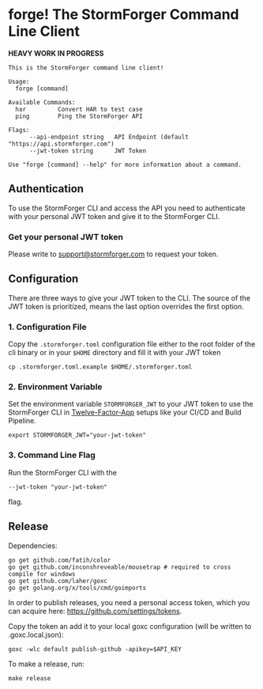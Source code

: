 # forge! The StormForger Command Line Client

**HEAVY WORK IN PROGRESS**

```
This is the StormForger command line client!

Usage:
  forge [command]

Available Commands:
  har         Convert HAR to test case
  ping        Ping the StormForger API

Flags:
      --api-endpoint string   API Endpoint (default "https://api.stormforger.com")
      --jwt-token string      JWT Token

Use "forge [command] --help" for more information about a command.
```


## Authentication
To use the StormForger CLI and access the API you need to authenticate with your personal JWT token and give it to the StormForger CLI.


### Get your personal JWT token
Please write to support@stormforger.com to request your token.


## Configuration
There are three ways to give your JWT token to the CLI. The source of the JWT token is prioritized, means the last option overrides the first option.


### 1. Configuration File

Copy the `.stormforger.toml` configuration file either to the root folder of the cli binary or in your `$HOME` directory and fill it with your JWT token

`cp .stormforger.toml.example $HOME/.stormforger.toml`


### 2. Environment Variable

Set the environment variable `STORMFORGER_JWT` to your JWT token to use the StormForger CLI in [Twelve-Factor-App](https://12factor.net/) setups like your CI/CD and Build Pipeline.

`export STORMFORGER_JWT="your-jwt-token"`


### 3. Command Line Flag
Run the StormForger CLI with the

`--jwt-token "your-jwt-token"`

flag.


## Release

Dependencies:

```
go get github.com/fatih/color
go get github.com/inconshreveable/mousetrap # required to cross compile for windows
go get github.com/laher/goxc
go get golang.org/x/tools/cmd/goimports
```

In order to publish releases, you need a personal access token, which you can acquire here: https://github.com/settings/tokens.

Copy the token an add it to your local goxc configuration (will be written to .goxc.local.json):

```
goxc -wlc default publish-github -apikey=$API_KEY
```

To make a release, run:

```
make release
```
